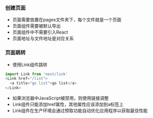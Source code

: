 ### 创建页面
+ 页面需要放置在pages文件夹下，每个文件就是一个页面
+ 页面组件需要被默认导出
+ 页面组件中不需要引入React
+ 页面地址与文件地址是对应关系
### 页面跳转
+ 使用Link组件跳转
```js
import Link from 'next/link'
<Link href="/list">
  <a title="go list">go list</a>
</Link>
```
+ 如果浏览器中JavaScript被禁用，则使用链接调整
+ Link组件只能添加href属性，其他属性应该添加到a标签上
+ Link组件在生产环境会通过预取功能自动优化应用程序以获取最佳性能